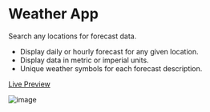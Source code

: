 # Weather App

Search any locations for forecast data.

<ul>
  <li>Display daily or hourly forecast for any given location.</li>
  <li>Display data in metric or imperial units.</li>
  <li>Unique weather symbols for each forecast description.</li>
</ul>

<a href="https://htmlpreview.github.io/?https://github.com/TiredEyesOni/weather-app/blob/main/dist/index.html">Live Preview</a>


![image](https://user-images.githubusercontent.com/49983529/207142679-5b03aab1-fdb6-4dc6-90c5-1bfe1123aae9.png)
